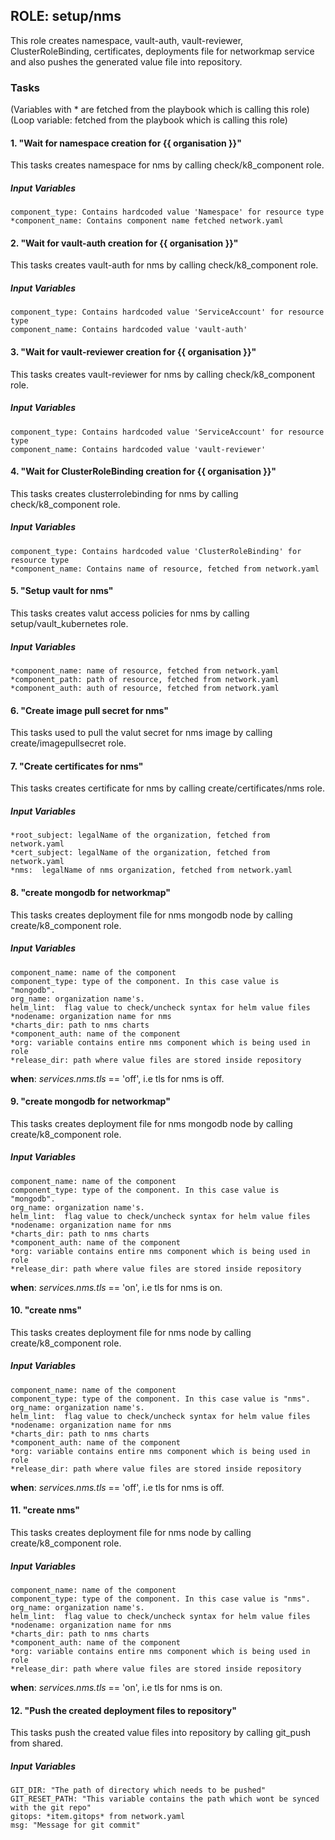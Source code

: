 [//]: # (##############################################################################################)
[//]: # (Copyright Accenture. All Rights Reserved.)
[//]: # (SPDX-License-Identifier: Apache-2.0)
[//]: # (##############################################################################################)

## ROLE: setup/nms
This role creates namespace, vault-auth, vault-reviewer, ClusterRoleBinding, certificates, deployments file for networkmap service and also pushes the generated value file into repository.

### Tasks
(Variables with * are fetched from the playbook which is calling this role)
(Loop variable: fetched from the playbook which is calling this role)
#### 1. "Wait for namespace creation for {{ organisation }}"
This tasks creates namespace for nms by calling check/k8_component role.
##### Input Variables

    component_type: Contains hardcoded value 'Namespace' for resource type
    *component_name: Contains component name fetched network.yaml

#### 2. "Wait for vault-auth creation for {{ organisation }}"
This tasks creates vault-auth for nms by calling check/k8_component role.
##### Input Variables

    component_type: Contains hardcoded value 'ServiceAccount' for resource type
    component_name: Contains hardcoded value 'vault-auth'

#### 3. "Wait for vault-reviewer creation for {{ organisation }}"
This tasks creates vault-reviewer for nms by calling check/k8_component role.
##### Input Variables

    component_type: Contains hardcoded value 'ServiceAccount' for resource type
    component_name: Contains hardcoded value 'vault-reviewer'

#### 4. "Wait for ClusterRoleBinding creation for {{ organisation }}"
This tasks creates clusterrolebinding for nms by calling check/k8_component role.
##### Input Variables

    component_type: Contains hardcoded value 'ClusterRoleBinding' for resource type
    *component_name: Contains name of resource, fetched from network.yaml

#### 5. "Setup vault for nms"
This tasks creates valut access policies for nms by calling setup/vault_kubernetes role.
##### Input Variables

    *component_name: name of resource, fetched from network.yaml
    *component_path: path of resource, fetched from network.yaml
    *component_auth: auth of resource, fetched from network.yaml

#### 6. "Create image pull secret for nms" 
This tasks used to pull the valut secret for nms image by calling create/imagepullsecret role.

#### 7. "Create certificates for nms" 
This tasks creates certificate for nms by calling create/certificates/nms role.
##### Input Variables

    *root_subject: legalName of the organization, fetched from network.yaml
    *cert_subject: legalName of the organization, fetched from network.yaml
    *nms:  legalName of nms organization, fetched from network.yaml

#### 8. "create mongodb for networkmap"
This tasks creates deployment file for nms mongodb node by calling create/k8_component role.
##### Input Variables

    component_name: name of the component
    component_type: type of the component. In this case value is "mongodb".
    org_name: organization name's.
    helm_lint:  flag value to check/uncheck syntax for helm value files
    *nodename: organization name for nms
    *charts_dir: path to nms charts
    *component_auth: name of the component
    *org: variable contains entire nms component which is being used in role
    *release_dir: path where value files are stored inside repository
**when**: *services.nms.tls* == 'off', i.e tls for nms is off.

#### 9. "create mongodb for networkmap"
This tasks creates deployment file for nms mongodb node by calling create/k8_component role.
##### Input Variables

    component_name: name of the component
    component_type: type of the component. In this case value is "mongodb".
    org_name: organization name's.
    helm_lint:  flag value to check/uncheck syntax for helm value files
    *nodename: organization name for nms
    *charts_dir: path to nms charts
    *component_auth: name of the component
    *org: variable contains entire nms component which is being used in role
    *release_dir: path where value files are stored inside repository

**when**: *services.nms.tls* == 'on', i.e tls for nms is on.

#### 10. "create nms"
This tasks creates deployment file for nms node by calling create/k8_component role.
##### Input Variables

    component_name: name of the component
    component_type: type of the component. In this case value is "nms".
    org_name: organization name's.
    helm_lint:  flag value to check/uncheck syntax for helm value files
    *nodename: organization name for nms
    *charts_dir: path to nms charts
    *component_auth: name of the component
    *org: variable contains entire nms component which is being used in role
    *release_dir: path where value files are stored inside repository
**when**: *services.nms.tls* == 'off', i.e tls for nms is off.

#### 11. "create nms"
This tasks creates deployment file for nms node by calling create/k8_component role.
##### Input Variables

    component_name: name of the component
    component_type: type of the component. In this case value is "nms".
    org_name: organization name's.
    helm_lint:  flag value to check/uncheck syntax for helm value files
    *nodename: organization name for nms
    *charts_dir: path to nms charts
    *component_auth: name of the component
    *org: variable contains entire nms component which is being used in role
    *release_dir: path where value files are stored inside repository
**when**: *services.nms.tls* == 'on', i.e tls for nms is on.

#### 12. "Push the created deployment files to repository"
This tasks push the created value files into repository by calling git_push from shared.
##### Input Variables
    GIT_DIR: "The path of directory which needs to be pushed"    
    GIT_RESET_PATH: "This variable contains the path which wont be synced with the git repo"
    gitops: *item.gitops* from network.yaml
    msg: "Message for git commit"
